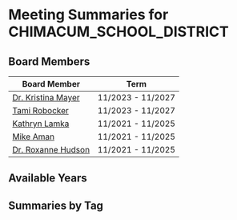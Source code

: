 # Meeting Summaries for CHIMACUM_SCHOOL_DISTRICT

## Board Members

| Board Member       | Term           |
|--------------------|----------------|
| [Dr. Kristina Mayer](board_member_103.md) | 11/2023 - 11/2027 |
| [Tami Robocker](board_member_104.md) | 11/2023 - 11/2027 |
| [Kathryn Lamka](board_member_105.md) | 11/2021 - 11/2025 |
| [Mike Aman](board_member_106.md) | 11/2021 - 11/2025 |
| [Dr. Roxanne Hudson](board_member_107.md) | 11/2021 - 11/2025 |

## Available Years

## Summaries by Tag
